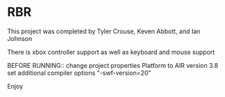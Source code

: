 RBR
===
This project was completed by Tyler Crouse, Keven Abbott, and Ian Johnson

There is xbox controller support as well as keyboard and mouse support

BEFORE RUNNING::
  change project properties Platform to AIR version 3.8
  set additional compiler options "-swf-version=20"
  

Enjoy
